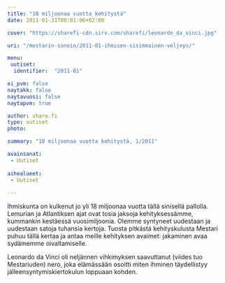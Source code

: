 ```yaml
---
title: "18 miljoonaa vuotta kehitystä"
date: 2011-01-31T00:01:06+02:00

cover: "https://sharefi-cdn.sirv.com/sharefi/leonardo_da_vinci.jpg"

uri: "/mestarin-sanoin/2011-01-ihmisen-sisimmainen-veljeys/"

menu:
 uutiset:
  identifier:  "2011-01"

ei_pvm: false
naytakk: false
naytavuosi: false
naytapvm: true

author: share.fi
type: uutiset
photo:

summary: "18 miljoonaa vuotta kehitystä, 1/2011"

avainsanat:
 - Uutiset
 
aihealueet:
 - Uutiset
 
---
```

<p>Ihmiskunta on kulkenut jo yli 18 miljoonaa vuotta tällä sinisellä pallolla. Lemurian ja Atlantiksen ajat ovat tosia jaksoja kehityksessämme, kummankin kestäessä vuosimiljoonia. Olemme syntyneet uudestaan ja uudestaan satoja tuhansia kertoja. Tuosta pitkästä kehityskulusta Mestari puhuu tällä kertaa ja antaa meille kehityksen avaimet: jakaminen avaa sydämemme oivaltamiselle.</p>
<p>Leonardo da Vinci oli neljännen vihkimyksen saavuttanut (viides tuo Mestariuden) nero, joka elämässään osoitti miten ihminen täydellistyy jälleensyntymiskiertokulun loppuaan kohden.</p>